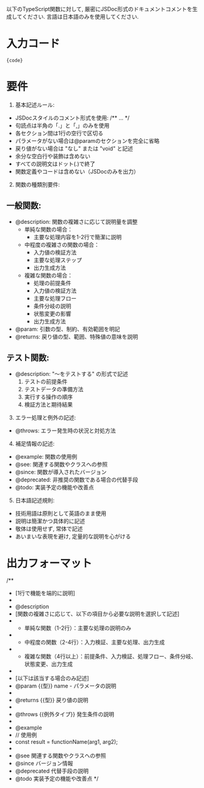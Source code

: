 以下のTypeScript関数に対して, 厳密にJSDoc形式のドキュメントコメントを生成してください.
言語は日本語のみを使用してください.

# 入力コード
```
{code}
```

# 要件

1. 基本記述ルール:
- JSDocスタイルのコメント形式を使用: /** ... */
- 句読点は半角の「.」と「,」のみを使用
- 各セクション間は1行の空行で区切る
- パラメータがない場合は@paramのセクションを完全に省略
- 戻り値がない場合は "なし" または "void" と記述
- 余分な空白行や装飾は含めない
- すべての説明文はドット(.)で終了
- 関数定義やコードは含めない（JSDocのみを出力）

2. 関数の種類別要件:

## 一般関数:
- @description: 関数の複雑さに応じて説明量を調整
    - 単純な関数の場合：
        - 主要な処理内容を1-2行で簡潔に説明
    - 中程度の複雑さの関数の場合：
        - 入力値の検証方法
        - 主要な処理ステップ
        - 出力生成方法
    - 複雑な関数の場合：
        - 処理の前提条件
        - 入力値の検証方法
        - 主要な処理フロー
        - 条件分岐の説明
        - 状態変更の影響
        - 出力生成方法
- @param: 引数の型、制約、有効範囲を明記
- @returns: 戻り値の型、範囲、特殊値の意味を説明

## テスト関数:
- @description: "〜をテストする" の形式で記述
    1. テストの前提条件
    2. テストデータの準備方法
    3. 実行する操作の順序
    4. 検証方法と期待結果

3. エラー処理と例外の記述:
- @throws: エラー発生時の状況と対処方法

4. 補足情報の記述:
- @example: 関数の使用例
- @see: 関連する関数やクラスへの参照
- @since: 関数が導入されたバージョン
- @deprecated: 非推奨の関数である場合の代替手段
- @todo: 実装予定の機能や改善点

5. 日本語記述規則:
- 技術用語は原則として英語のまま使用
- 説明は簡潔かつ具体的に記述
- 敬体は使用せず, 常体で記述
- あいまいな表現を避け, 定量的な説明を心がける

# 出力フォーマット

/**
 * [1行で機能を端的に説明]
 *
 * @description 
 * [関数の複雑さに応じて、以下の項目から必要な説明を選択して記述]
 * - 単純な関数（1-2行）：主要な処理の説明のみ
 * - 中程度の関数（2-4行）：入力検証、主要な処理、出力生成
 * - 複雑な関数（4行以上）：前提条件、入力検証、処理フロー、条件分岐、状態変更、出力生成
 *
 * [以下は該当する場合のみ記述]
 * @param {{型}} name - パラメータの説明
 *
 * @returns {{型}} 戻り値の説明
 * 
 * @throws {{例外タイプ}} 発生条件の説明
 *
 * @example
 * // 使用例
 * const result = functionName(arg1, arg2);
 *
 * @see 関連する関数やクラスへの参照
 * @since バージョン情報
 * @deprecated 代替手段の説明
 * @todo 実装予定の機能や改善点
 */
 